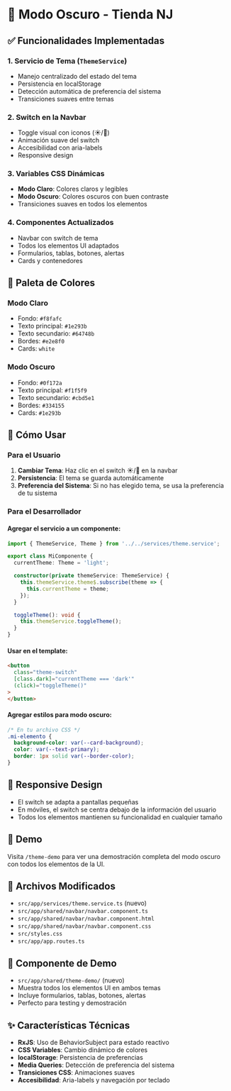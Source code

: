 # 🌙 Modo Oscuro - Tienda NJ

## ✅ Funcionalidades Implementadas

### 1. **Servicio de Tema (`ThemeService`)**
- Manejo centralizado del estado del tema
- Persistencia en localStorage
- Detección automática de preferencia del sistema
- Transiciones suaves entre temas

### 2. **Switch en la Navbar**
- Toggle visual con iconos (☀️/🌙)
- Animación suave del switch
- Accesibilidad con aria-labels
- Responsive design

### 3. **Variables CSS Dinámicas**
- **Modo Claro**: Colores claros y legibles
- **Modo Oscuro**: Colores oscuros con buen contraste
- Transiciones suaves en todos los elementos

### 4. **Componentes Actualizados**
- Navbar con switch de tema
- Todos los elementos UI adaptados
- Formularios, tablas, botones, alertas
- Cards y contenedores

## 🎨 Paleta de Colores

### Modo Claro
- Fondo: `#f8fafc`
- Texto principal: `#1e293b`
- Texto secundario: `#64748b`
- Bordes: `#e2e8f0`
- Cards: `white`

### Modo Oscuro
- Fondo: `#0f172a`
- Texto principal: `#f1f5f9`
- Texto secundario: `#cbd5e1`
- Bordes: `#334155`
- Cards: `#1e293b`

## 🚀 Cómo Usar

### Para el Usuario
1. **Cambiar Tema**: Haz clic en el switch ☀️/🌙 en la navbar
2. **Persistencia**: El tema se guarda automáticamente
3. **Preferencia del Sistema**: Si no has elegido tema, se usa la preferencia de tu sistema

### Para el Desarrollador

#### Agregar el servicio a un componente:
```typescript
import { ThemeService, Theme } from '../../services/theme.service';

export class MiComponente {
  currentTheme: Theme = 'light';

  constructor(private themeService: ThemeService) {
    this.themeService.theme$.subscribe(theme => {
      this.currentTheme = theme;
    });
  }

  toggleTheme(): void {
    this.themeService.toggleTheme();
  }
}
```

#### Usar en el template:
```html
<button 
  class="theme-switch" 
  [class.dark]="currentTheme === 'dark'"
  (click)="toggleTheme()"
>
</button>
```

#### Agregar estilos para modo oscuro:
```css
/* En tu archivo CSS */
.mi-elemento {
  background-color: var(--card-background);
  color: var(--text-primary);
  border: 1px solid var(--border-color);
}
```

## 📱 Responsive Design
- El switch se adapta a pantallas pequeñas
- En móviles, el switch se centra debajo de la información del usuario
- Todos los elementos mantienen su funcionalidad en cualquier tamaño

## 🎯 Demo
Visita `/theme-demo` para ver una demostración completa del modo oscuro con todos los elementos de la UI.

## 🔧 Archivos Modificados
- `src/app/services/theme.service.ts` (nuevo)
- `src/app/shared/navbar/navbar.component.ts`
- `src/app/shared/navbar/navbar.component.html`
- `src/app/shared/navbar/navbar.component.css`
- `src/styles.css`
- `src/app/app.routes.ts`

## 🎨 Componente de Demo
- `src/app/shared/theme-demo/` (nuevo)
- Muestra todos los elementos UI en ambos temas
- Incluye formularios, tablas, botones, alertas
- Perfecto para testing y demostración

## ✨ Características Técnicas
- **RxJS**: Uso de BehaviorSubject para estado reactivo
- **CSS Variables**: Cambio dinámico de colores
- **localStorage**: Persistencia de preferencias
- **Media Queries**: Detección de preferencia del sistema
- **Transiciones CSS**: Animaciones suaves
- **Accesibilidad**: Aria-labels y navegación por teclado 